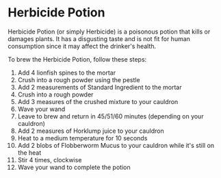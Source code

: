 # Herbicide Potion  
Herbicide Potion (or simply Herbicide) is a poisonous potion that kills or damages plants. It has a disgusting taste and is not fit for human consumption since it may affect the drinker's health.  
  
To brew the Herbicide Potion, follow these steps:  
  
  
1. Add 4 lionfish spines to the mortar  
2. Crush into a rough powder using the pestle  
3. Add 2 measurements of Standard Ingredient to the mortar  
4. Crush into a rough powder  
5. Add 3 measures of the crushed mixture to your cauldron  
6. Wave your wand  
7. Leave to brew and return in 45/51/60 minutes (depending on your cauldron)  
8. Add 2 measures of Horklump juice to your cauldron  
9. Heat to a medium temperature for 10 seconds  
10. Add 2 blobs of Flobberworm Mucus to your cauldron while it's still on the heat  
11. Stir 4 times, clockwise  
12. Wave your wand to complete the potion  
  
  
